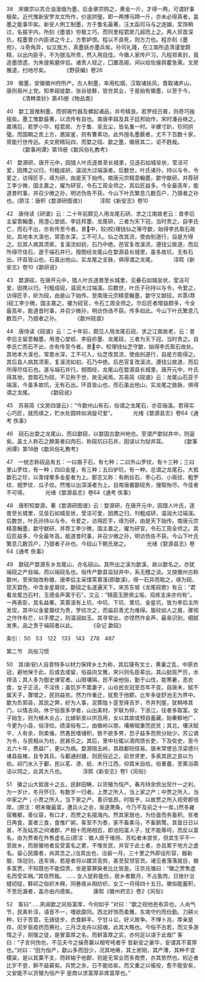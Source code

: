 <!-- { "loadSidebar": true } -->
38　宋徽宗以苏合油溲烟为墨，后金章宗购之，黄金一斤，才得一两，可谓好事极矣。近代惟新安罗龙文所作，价逾拱璧。即一两博马蹄一斤，亦未必得真者，盖墨之能事毕矣。新安人例工制墨，方于鲁名最著，汪太函司马与之连姻，奖饰稍过，名振宇内，所刻《墨谱》穷极工巧，而同里程君房几超而上之。两人贸首深仇，程墨曾介内臣进之今上，方愈妒恨。程以不良死，则方力也。程亦刻《墨苑》，斗奇角异，似又胜方，真墨妖亦墨兵矣。孙司礼隆，在江南所造清谨堂颇精，以出内臣手，不为银泓所贵，然入用自佳。今徽人家传户习，凡程郑素封，竟造墨馈遗，为朱提紫磨伴侣。诸贵人轻之，囗置高阁，间以给佐掾舆藿急需。文房雅道，扫地尽矣。
　　　《野获编》卷26

39　徽墨，安徽徽州府所产。古人制墨，率用松烟，汉取诸扶风，晋取诸庐山，唐则易州上党。知李超徙歙，张谷徙黟，皆世其业，于是始有徽墨，以至于今。
　　　《清稗类钞》第45册《物品类》

40　歙工首推制墨，而铜锡竹器及螺起诸品，并号精良。若罗经日晷，则奇巧独擅矣。墨工惟歙最著，以流传有自也。南唐李超及其子廷邦始作，宋时潘谷继之。嘉靖后，若罗小华、程君房、方于鲁、吴去尘，皆名重一时。半螺寸趴，珍同拱璧。而国朝之贡上方，邀宸鉴，则有曹素功。此外擅名墨薮者，尤不下百数十家，胥能行世传远。夫文房精玩四，而婺之砚、歙之墨，徽居其二，讵不韪哉。
　　　《歙事闲谭》第18册《歙风俗礼教考》

41　婺源研，唐开元中，因猎人叶氏逐兽至长城里，见迭石如城垒状，莹洁可爱，因携之以归，刊粗成研，温润大过端溪者。后数世，叶氏诸孙，持以与令，令爱之，访得匠手，琢为研，由是天下始传。南唐元宗精意翰墨，歙守献研，并荐研工李少微，国主嘉之，擢为研官，令石工周全师之，其后匠益多。今全最高年，能道昔时事，并召少微之孙，明访伪告不获。今山下叶氏繁息几数百户，乃猎者之孙也。(原注：唐积《婺源研图谱》)
　　　淳熙《新安志》卷10

42　唐侍读《研谱》云：二十年前颇见人用龙尾石研。求之江南故老云：昔李后主留意翰墨，用澄心堂纸、李廷邦墨、龙尾研，三者为天下冠，当时贵之。自李氏亡，而石不出，亦有传至今者。景中，较(校)理钱仙之等守歙，始得李氏取石故处。其地本大溪也，常患水深，工不可入。仙之改其流，使由别道行，自是方得之。后其人病其须索，复溪流如初，石乃中绝。邑官复改溪流，遵钱公故道，而后所得尽佳石，遂于端石并行。按图经龙尾山在婺源县长城里，虽多故坑，无有石出。环县皆山也，石虽出他山，实龙尾之支脉，俱得谓之龙尾。
　　　淳熙《新安志》卷10《歙研说》

43　婺源砚，在唐开元中，猎人叶氏逐兽至长城里，见叠石如城垒状，莹洁可爱，因携以归，刊粗成砚，温润大过端溪。后数世，叶氏子孙持以与令，令爱之，访得匠手，斫为砚，由是山下始传。至南唐元宗精意翰墨，歙守又献砚，并蒸(荐 )砚工李少微，国主嘉之，擢为砚官，令石工周全师之。尔后匠者增益颇多，今全最高年，能道昔时事，并召少微孙，明访伪诰不获。传多如此。今山下叶氏繁息几数百户，乃猎者之孙。
　　　《歙州砚谱》

44　唐侍读《砚谱》云：二十年前，颇见人用龙尾石砚，求之江南故老，云：昔李后主留意翰墨，用澄心堂纸、李庭疥墨、龙尾砚，三者为天下冠，当时贵之。自李氏亡而石不出，亦有传至今者。景中，校理钱仙芝守歙，始得李氏取石故处。其地本大溪也，常患水深，工不可入，仙芝改其流，使由别道行，自是方能得之。其后县人病其须索，复溪流如初，石乃中绝。后邑官复改溪流，遵钱公故道，而后所得尽佳石也。遂与端石并行。按图经，龙尾山在婺源县长城里。唐开元中，叶氏得其地，尝取石为砚，不见称于世，故无闻焉。苏易简《砚谱》云：龙尾山石亚于端溪，今虽多故坑，无有石出。环县皆山也，而石虽出他山，实龙尾之肢脉，俱得谓之龙尾。
　　　《歙砚说》

45　苏易简《文房四谱云》：“今歙州山有石，俗谓之龙尾石，亦亚端溪。若得实心巧匠，就而琢之，贮水处圆转如涡旋可爱”。
　　　光绪《婺源县志》卷64《通考 佚事》

46　砚石出婺之龙尾山，而曰歙砚，以婺固古歙州地也。至谓产歙狱井中，则诞矣。盖土人称石之腴美者曰肉石，称砚坑曰石井，因误以为狱井耳。
　　　《歙事闲谭》第18册《歙风俗礼教考》

47　一统志称砚品有五：一曰眉子石，有七种；二曰外山罗纹，有十三种；三曰里山罗纹，有一种；四曰金星，有三种；五曰驴坑，有一种。总谓之龙尾石。大抵歙石之珍，以青绿晕多金星者为上。郡志又称：有刷丝石、枣心石、小斑纹、粗罗纹、细罗纹、瓜子纹。然惟以出深溪者为上。自南唐置歙砚务，搜取殆尽。今佳者不可得。
　　　光绪《婺源县志》卷64《通考 佚事》

48　唐积知婺源，著《婺源研图谱》云：婺源研，在唐开元中，因猎人叶氏，逐兽至长城里，见垒石如城垒状，莹洁可爱，因携之归，刊粗成研，温润大过端溪。后数世，叶氏孙持以与令，令爱之，访得匠手，琢为研，由是天下始传。南唐元宗精意翰墨，歙守献研，并荐工李少微，国主嘉之，擢为研官，令石工周全师之。其后匠益多，今全最年高，能道昔时事，并召少微之孙，明访伪告不获。今山下叶氏繁息几数百户，乃猎者子孙也。今砚山下鲍氏居之。
　　　光绪《婺源县志》卷64《通考 佚事》

49　歙砚产婺源东乡龙尾山，亦名砚山。其所出之溪为歙溪，故以歙名之。亦犹端砚之产自端，而以端砚名也。俗传产歙县监狱井中，系无稽之谈。又按徽州古称歙州，至宋始改称徽，唐李后主采璞芙蓉溪(即歙溪)，得一石异而取之，琢为砚，现天碧色，中含金星眉纹，歙砚之名遂遍天下。宋苏东坡《龙尾砚歌》有云：“君看龙尾岂石村，玉德金声寓于石”。又云：“锦茵玉匣俱尘垢，捣练支床亦何有”。一再表彰，其名益著。芙蓉溪有上坑、中坑、下坑、里坑、金星坑，皆为李后主所发现，其中以金星眉纹为贵，罗纹次之，而庙前青尤为难得。眉纹如人之眉，骤视之作作有芒，以手摩之，则温润如玉。其寻常出，亦铿然作金声，最易识别，细腻发黑，品之贵于端砚者以此。
　　　《杂记 歙砚》


索引：
50　53　122　133　143　278　487

第二节　风俗习惯

50　其(新安)人自昔特多以材力保捍乡土为称，其后寝有文士，黄巢之乱，中原衣冠，避地保于此，后或去或留，俗益向文雅，宋兴则名臣辈出。其山挺拔严厉，水捍洁；其人多为御史谏官者。山限壤隔，民不染他俗，勤于山伐，能寒暑，恶衣食，女子正洁，不淫佚；虽饥岁不鬻妻子，山谷民衣冠至百年不变。自唐末，赋不属天子，骤增之，民则益贫。然力作重迁，犹愈于他郡。比年多徙舒池无为界中。歙为负郭县，其民之弊，好为人事，泥葬陇卜窆至择吉岁，市井列屋，犹稍哆其门，以情吉向。休宁俗亟多学者，山出美材，岁联为桴，下浙江，往者多取富。女子始生，则为植木炎占，比嫁斩卖以供百用，女以其故或预自蓄藏。始秦黟地广，今更为小县，俗淳俭。绩溪俗有二，由徽岭以南，壤瘠赋重而民贫；其北，壤沃赋平，人有余，则柔循，然愚民嗜储积，致不欲多男，恐子益多而赀分始少。苏公谪为令，与民相从为社，民甚乐之。其后，里中社辄以酒肉馈长吏，下及佐史，至今五六十年，费益广，更以为病。婺源阻五岭，其趋鄱阳径易。唐末常使总浮梁德兴诸县盐榷，且专其兵，与鄱通封疆，则民俗近之。前世贤吏，多表其民之良以为劝。祁门水入于鄱，民以茗、漆、纸、木行江西，仰其米自给。俗重蚕，至熏浴斋洁以饲之，此其大凡也。
　　　淳熙《新安志》卷1《风俗》

51　徽之山大抵居十之五，民鲜田畴，以货殖为恒产。春月持余赀出贸什一之利，为一岁计，冬月怀归，有数岁一归者。上贾之所入，当上家之产；中贾之所入，当中家之产；小贾之所入，当下家之产。善识低昂，时取予，以故贾之所入视旁郡倍厚。(原注：明末徽最富，遭兵火之余，渐逐萧条，今乃不及前之十一矣。)然多雍容雅都，善仪容，有口才，而贾之名擅海内。然其家居也，为俭啬而务畜积。贫者日再食，富者三食，食惟疒粥，客至不为黍，家不畜乘马，不畜鹅鹜。其啬日日以甚，不及姑苏之间诸郡，产相十而用相百，即池阳富人子，犹不能等埒，而反以富名，由为贾者在外售虚名云(原注：徽人居于维扬、苏松者未尝贫，但其生平不一至故乡，而居徽地者反受富名之累，不惟贫民，并官于此土者，亦且累于地方之虚名。留心民瘼者，尚其念之。)当其出也，治装一月，三十里之外即设形容，器新服，饰冠剑，连车骑，若是者将以媒贷高赀，甚至契领官货。诸见者落落就目，徽多富贾，不知既也不能偿责，坐是蒙罪戾者比比皆是。汪京兆循曰：“徽之贾售虚名而受实祸。”其信然哉。
……
女人犹称能俭，居乡者数月，不占鱼肉，日挫针治缝纫绽，黟祁之俗织木棉，同巷夜从相纺织，女工一月得四十五日。徽俗能蓄积，不至卮漏者，盖亦由内德矣。
　　　康熙《徽州府志》卷2《风俗》

52　客曰“……夙闻歙之风俗富厚，今何如乎 ”对曰：“歙之视他邑有异也，人尚气节，民素朴淳，语音不一，嗜欲靡同。西北好饰而柔雅，东南守约而俭勤。刀耕火种，妇子苦营，无骑徒步，衣食鲜丰。宁甘斗讼，好义故争。不惮卜兆，厚亲是存。闰岁驱疫疠而赛社，三月泛龙舟以招魂，此其大略也。今俗不古若，而又多游惰之子，刚愎之徒，是冒富厚之名，而鲜富厚之实，亦何足以语于此哉!”
客曰：“子言何伪也，不见夫今之操奇赢以相夸咤者乎 皆新安之豪华，安谓其不富厚也。”对曰：“田为恒产，歙山多而田少，况其地瘠，其土驸刚，其产薄，其种不宜稷粱，是以其粟不支，而转输于他郡，则是无常业而多商贾，亦其势然也。矧近者比岁不登，鲜不益窘矣。兵燹之余，日不能给矣。而又重之以徭役，愈不能安矣，又安能不以货殖为恒产乎 是商以求富厚非席富厚也。”
